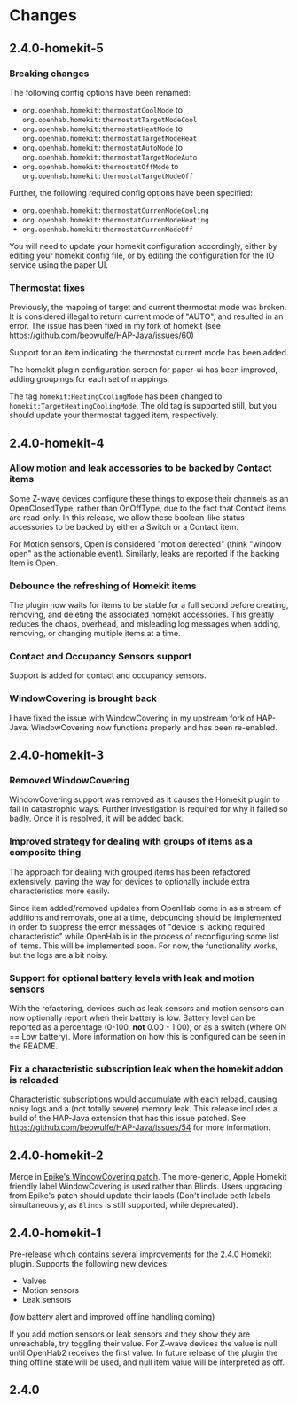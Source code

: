 # Changes

## 2.4.0-homekit-5

### Breaking changes

The following config options have been renamed:

* `org.openhab.homekit:thermostatCoolMode` to `org.openhab.homekit:thermostatTargetModeCool`
* `org.openhab.homekit:thermostatHeatMode` to `org.openhab.homekit:thermostatTargetModeHeat`
* `org.openhab.homekit:thermostatAutoMode` to `org.openhab.homekit:thermostatTargetModeAuto`
* `org.openhab.homekit:thermostatOffMode` to `org.openhab.homekit:thermostatTargetModeOff`

Further, the following required config options have been specified:

* `org.openhab.homekit:thermostatCurrenModeCooling`
* `org.openhab.homekit:thermostatCurrenModeHeating`
* `org.openhab.homekit:thermostatCurrenModeOff`


You will need to update your homekit configuration accordingly, either by editing your homekit config file, or by editing the configuration for the IO service using the paper UI.

### Thermostat fixes

Previously, the mapping of target and current thermostat mode was broken. It is considered illegal to return current mode of "AUTO", and resulted in an error. The issue has been fixed in my fork of homekit (see https://github.com/beowulfe/HAP-Java/issues/60)

Support for an item indicating the thermostat current mode has been added.

The homekit plugin configuration screen for paper-ui has been improved, adding groupings for each set of mappings.

The tag `homekit:HeatingCoolingMode` has been changed to `homekit:TargetHeatingCoolingMode`. The old tag is supported still, but you should update your thermostat tagged item, respectively.

## 2.4.0-homekit-4

### Allow motion and leak accessories to be backed by Contact items

Some Z-wave devices configure these things to expose their channels as an OpenClosedType, rather than OnOffType, due to the fact that Contact items are read-only. In this release, we allow these boolean-like status accessories to be backed by either a Switch or a Contact item.

For Motion sensors, Open is considered "motion detected" (think "window open" as the actionable event). Similarly, leaks are reported if the backing Item is Open.

### Debounce the refreshing of Homekit items

The plugin now waits for items to be stable for a full second before creating, removing, and deleting the associated homekit accessories. This greatly reduces the chaos, overhead, and misleading log messages when adding, removing, or changing multiple items at a time.

### Contact and Occupancy Sensors support

Support is added for contact and occupancy sensors.

### WindowCovering is brought back

I have fixed the issue with WindowCovering in my upstream fork of HAP-Java. WindowCovering now functions properly and has been re-enabled.

## 2.4.0-homekit-3

### Removed WindowCovering

WindowCovering support was removed as it causes the Homekit plugin to fail in catastrophic ways. Further investigation is required for why it failed so badly. Once it is resolved, it will be added back.

### Improved strategy for dealing with groups of items as a composite thing

The approach for dealing with grouped items has been refactored extensively, paving the way for devices to optionally include extra characteristics more easily.

Since item added/removed updates from OpenHab come in as a stream of additions and removals, one at a time, debouncing should be implemented in order to suppress the error messages of "device is lacking required characteristic" while OpenHab is in the process of reconfiguring some list of items. This will be implemented soon. For now, the functionality works, but the logs are a bit noisy.

### Support for optional battery levels with leak and motion sensors

With the refactoring, devices such as leak sensors and motion sensors can now optionally report when their battery is low. Battery level can be reported as a percentage (0-100, **not** 0.00 - 1.00), or as a switch (where ON == Low battery). More information on how this is configured can be seen in the README.

### Fix a characteristic subscription leak when the homekit addon is reloaded

Characteristic subscriptions would accumulate with each reload, causing noisy logs and a (not totally severe) memory leak. This release includes a build of the HAP-Java extension that has this issue patched. See https://github.com/beowulfe/HAP-Java/issues/54 for more information.


## 2.4.0-homekit-2

Merge in [Epike's WindowCovering patch](https://github.com/epike/openhab2-addons/commit/8a9ca1b2d22f8a8b589dd9e3106ba618471511ab). The more-generic, Apple Homekit friendly label WindowCovering is used rather than Blinds. Users upgrading from Epike's patch should update their labels (Don't include both labels simultaneously, as `Blinds` is still supported, while deprecated).

## 2.4.0-homekit-1

Pre-release which contains several improvements for the 2.4.0 Homekit plugin. Supports the following new devices:

* Valves
* Motion sensors
* Leak sensors

(low battery alert and improved offline handling coming)

If you add motion sensors or leak sensors and they show they are unreachable, try toggling their value. For Z-wave devices the value is null until OpenHab2 receives the first value. In future release of the plugin the thing offline state will be used, and null item value will be interpreted as off.

## 2.4.0
